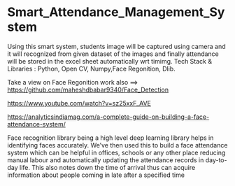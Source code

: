 # Smart_Attendance_Management_System
Using this smart system, students image will be captured using camera and it will recognized from given dataset of the images and finally attendance will be stored in the excel sheet automatically wrt timimg. Tech Stack &amp; Libraries : Python, Open CV, Numpy,Face Regonition, Dlib.  


Take a view on Face Regonition work also ==> https://github.com/maheshdbabar9340/Face_Detection

https://www.youtube.com/watch?v=sz25xxF_AVE

https://analyticsindiamag.com/a-complete-guide-on-building-a-face-attendance-system/


Face recognition library being a high level deep learning library helps in identifying faces accurately. We’ve then used this to build a face attendance system which can be helpful in offices, schools or any other place reducing manual labour and automatically updating the attendance records in day-to-day life. This also notes down the time of arrival thus can acquire information about people coming in late after a specified time
